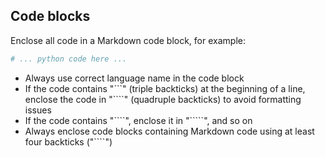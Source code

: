 ## Code blocks

Enclose all code in a Markdown code block, for example:

```python
# ... python code here ...
```

- Always use correct language name in the code block
- If the code contains "```" (triple backticks) at the beginning of a line, enclose the code in "````" (quadruple backticks) to avoid formatting issues
- If the code contains "````", enclose it in "`````", and so on
- Always enclose code blocks containing Markdown code using at least four backticks ("````")
